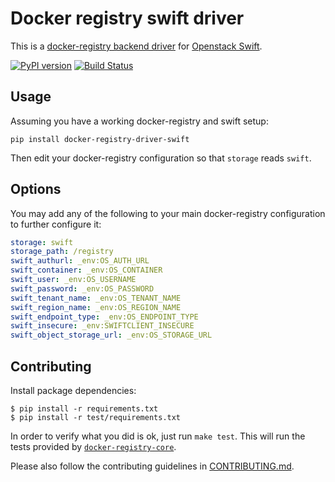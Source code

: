 # Docker registry swift driver

This is a [docker-registry backend driver][registry-core] for
[Openstack Swift](http://docs.openstack.org/developer/swift/).

[![PyPI version][pypi-image]][pypi-url]
[![Build Status][travis-image]][travis-url]

## Usage

Assuming you have a working docker-registry and swift setup:

```
pip install docker-registry-driver-swift
```

Then edit your docker-registry configuration so that `storage` reads `swift`.


## Options

You may add any of the following to your main docker-registry configuration to further configure it:

```yaml
storage: swift
storage_path: /registry
swift_authurl: _env:OS_AUTH_URL
swift_container: _env:OS_CONTAINER
swift_user: _env:OS_USERNAME
swift_password: _env:OS_PASSWORD
swift_tenant_name: _env:OS_TENANT_NAME
swift_region_name: _env:OS_REGION_NAME
swift_endpoint_type: _env:OS_ENDPOINT_TYPE
swift_insecure: _env:SWIFTCLIENT_INSECURE
swift_object_storage_url: _env:OS_STORAGE_URL
```

## Contributing

Install package dependencies:

```
$ pip install -r requirements.txt
$ pip install -r test/requirements.txt
```

In order to verify what you did is ok, just run `make test`. This will run the tests
provided by [`docker-registry-core`][registry-core].

Please also follow the contributing guidelines in [CONTRIBUTING.md](CONTRIBUTING.md).

[pypi-url]: https://pypi.python.org/pypi/docker-registry-driver-swift
[pypi-image]: https://badge.fury.io/py/docker-registry-driver-swift.svg
[registry-core]: https://github.com/dotcloud/docker-registry/tree/master/depends/docker-registry-core
[travis-url]: http://travis-ci.org/bacongobbler/docker-registry-driver-swift
[travis-image]: https://secure.travis-ci.org/bacongobbler/docker-registry-driver-swift.png?branch=master

